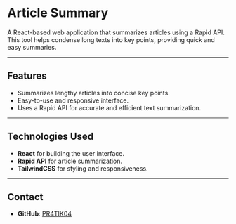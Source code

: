 # Article Summary

A React-based web application that summarizes articles using a Rapid API. This tool helps condense long texts into key points, providing quick and easy summaries.

---

## Features

- Summarizes lengthy articles into concise key points.  
- Easy-to-use and responsive interface.  
- Uses a Rapid API for accurate and efficient text summarization.  

---

## Technologies Used

- **React** for building the user interface.  
- **Rapid API** for article summarization.  
- **TailwindCSS** for styling and responsiveness.  

---

## Contact

- **GitHub**: [PR4TIK04](https://github.com/PR4TIK04)  

